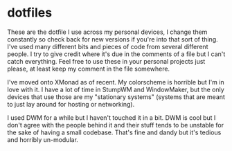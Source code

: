 # dotfiles

These are the dotfile I use across my personal devices, I change
them constantly so check back for new versions if you're into
that sort of thing. I've used many different bits and pieces
of code from several different people. I try to give credit
where it's due in the comments of a file but I can't catch
everything. Feel free to use these in your personal projects
just please, at least keep my comment in the file somewhere.

I've moved onto XMonad as of recent. My colorscheme is horrible
but I'm in love with it. I have a lot of time in StumpWM and
WindowMaker, but the only devices that use those are my
"stationary systems" (systems that are meant to just lay
around for hosting or networking).

I used DWM for a while but I haven't touched it in a bit.
DWM is cool but I don't agree with the people behind it and
their stuff tends to be unstable for the sake of having a small
codebase. That's fine and dandy but it's tedious and horribly
un-modular.
